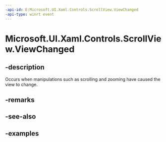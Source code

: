 ```yaml
---
-api-id: E:Microsoft.UI.Xaml.Controls.ScrollView.ViewChanged
-api-type: winrt event
---
```


# Microsoft.UI.Xaml.Controls.ScrollView.ViewChanged

<!--
public event Windows.Foundation.TypedEventHandler<Microsoft.UI.Xaml.Controls.ScrollView,object> ViewChanged;
-->

## -description

Occurs when manipulations such as scrolling and zooming have caused the view to change.

## -remarks

## -see-also

## -examples
